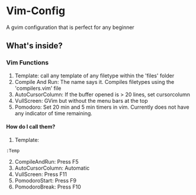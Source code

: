 # Vim-Config
A gvim configuration that is perfect for any beginner
## What's inside?
### Vim Functions
1. Template: call any template of any filetype within the 'files' folder
2. Compile And Run: The name says it. Compiles filetypes using the 'compilers.vim' file
3. AutoCursorColumn: If the buffer opened is > 20 lines, set cursorcolumn
4. VullScreen: GVim but without the menu bars at the top
5. Pomodoro: Set 20 min and 5 min timers in vim. Currently does not have any indicator of time remaining.
#### How do I call them?
1. Template:
```
:Temp
```
2. CompileAndRun: Press F5
3. AutoCursorColumn: Automatic
4. VullScreen: Press F11
5. PomodoroStart: Press F9
5. PomodoroBreak: Press F10
